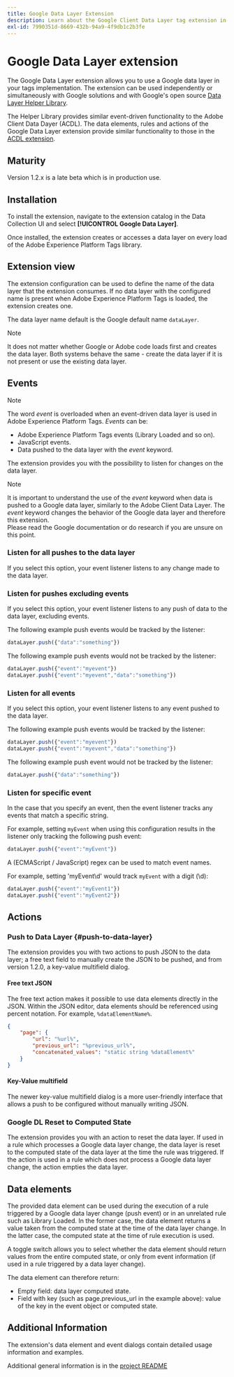 ```yaml
---
title: Google Data Layer Extension
description: Learn about the Google Client Data Layer tag extension in Adobe Experience Platform.
exl-id: 7990351d-8669-432b-94a9-4f9db1c2b3fe
---
```

# Google Data Layer extension

The Google Data Layer extension allows you to use a Google data layer in your tags implementation. The extension can be used independently or simultaneously with Google solutions and with Google's open source [Data Layer Helper Library](https://github.com/google/data-layer-helper).

The Helper Library provides similar event-driven functionality to the Adobe Client Data Dayer (ACDL). The data elements, rules and actions of the Google Data Layer extension provide similar functionality to those in the [ACDL extension](../client-data-layer/overview.md).

## Maturity

Version 1.2.x is a late beta which is in production use.

## Installation

To install the extension, navigate to the extension catalog in the Data Collection UI and select **[!UICONTROL Google Data Layer]**.

Once installed, the extension creates or accesses a data layer on every load of the Adobe Experience Platform Tags library.     

## Extension view

The extension configuration can be used to define the name of the data layer that the extension consumes. If no data layer with the configured name is present when Adobe Experience Platform Tags is loaded, the extension creates one.

The data layer name default is the Google default name `dataLayer`.

>[!NOTE]
>
>It does not matter whether Google or Adobe code loads first and creates the data layer. Both systems behave the same - create the data layer if it is not present or use the existing data layer. 

## Events

>[!NOTE]
>
>The word _event_ is overloaded when an event-driven data layer is used in Adobe Experience Platform Tags. _Events_ can be:
> - Adobe Experience Platform Tags events (Library Loaded and so on).
> - JavaScript events.
> - Data pushed to the data layer with the _event_ keyword.

The extension provides you with the possibility to listen for changes on the data layer. 

>[!NOTE]
>
>It is important to understand the use of the _event_ keyword when data is pushed to a Google data layer, similarly to the Adobe Client Data Layer. The _event_ keyword changes the behavior of the Google data layer and therefore this extension.  
> Please read the Google documentation or do research if you are unsure on this point.

### Listen for all pushes to the data layer

If you select this option, your event listener listens to any change made to the data layer.

### Listen for pushes excluding events

If you select this option, your event listener listens to any push of data to the data layer, excluding events.

The following example push events would be tracked by the listener:

```js
dataLayer.push({"data":"something"})
```

The following example push events would not be tracked by the listener:

```js
dataLayer.push({"event":"myevent"})
dataLayer.push({"event":"myevent","data":"something"})
```

### Listen for all events

If you select this option, your event listener listens to any event pushed to the data layer.

The following example push events would be tracked by the listener:

```js
dataLayer.push({"event":"myevent"})
dataLayer.push({"event":"myevent","data":"something"})
```

The following example push event would not be tracked by the listener:

```js
dataLayer.push({"data":"something"})
```

### Listen for specific event

In the case that you specify an event, then the event listener tracks any events that match a specific string.

For example, setting `myEvent` when using this configuration results in the listener only tracking the following push event:

```js
dataLayer.push({"event":"myEvent"})
```

A (ECMAScript / JavaScript) regex can be used to match event names.  

For example, setting 'myEvent\d' would track `myEvent` with a digit (\d):

```js
dataLayer.push({"event":"myEvent1"})
dataLayer.push({"event":"myEvent2"})
```

## Actions

### Push to Data Layer {#push-to-data-layer}

The extension provides you with two actions to push JSON to the data layer; a free text field to manually create the JSON to be pushed, and from version 1.2.0, a key-value multifield dialog.

#### Free text JSON

The free text action makes it possible to use data elements directly in the JSON. Within the JSON editor, data elements should be referenced using percent notation. For example, `%dataElementName%`.

```json
{
    "page": {
        "url": "%url%",
        "previous_url": "%previous_url%",
        "concatenated_values": "static string %dataElement%"
    }
}
```

#### Key-Value multifield

The newer key-value multifield dialog is a more user-friendly interface that allows a push to be configured without manually writing JSON.   

### Google DL Reset to Computed State

The extension provides you with an action to reset the data layer. If used in a rule which processes a Google data layer change, the data layer is reset to the computed state of the data layer at the time the rule was triggered. If the action is used in a rule which does not process a Google data layer change, the action empties the data layer.

## Data elements

The provided data element can be used during the execution of a rule triggered by a Google data layer change (push event) or in an unrelated rule such as Library Loaded. In the former case, the data element returns a value taken from the computed state at the time of the data layer change. In the latter case, the computed state at the time of rule execution is used.  

A toggle switch allows you to select whether the data element should return values from the entire computed state, or only from event information (if used in a rule triggered by a data layer change).

The data element can therefore return:

- Empty field: data layer computed state.
- Field with key (such as page.previous_url in the example above): value of the key in the event object or computed state.

## Additional Information

The extension's data element and event dialogs contain detailed usage information and examples.

Additional general information is in the [project README](https://github.com/adobe/reactor-extension-googledatalayer/blob/main/README.md)
